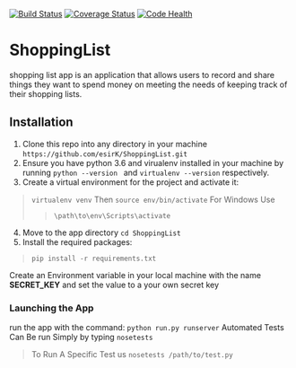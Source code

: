 [![Build Status](https://travis-ci.org/esirK/ShoppingList.svg?branch=UpdateUI)](https://travis-ci.org/esirK/ShoppingList)
[![Coverage Status](https://coveralls.io/repos/github/esirK/ShoppingList/badge.svg?branch=UpdateUI)](https://coveralls.io/github/esirK/ShoppingList?branch=UpdateUI)
[![Code Health](https://landscape.io/github/esirK/ShoppingList/develop/landscape.svg?style=flat)](https://landscape.io/github/esirK/ShoppingList/develop)

# ShoppingList
shopping list app is an application that allows users
to record and share things they want to spend money on
meeting the needs of keeping track of their shopping lists.
## Installation
1. Clone this repo into any directory in your machine `https://github.com/esirK/ShoppingList.git`
2. Ensure you have python 3.6 and virualenv installed in your machine by running `python --version
` and `virtualenv --version` respectively.
3. Create a virtual environment for the project and activate it:
> `virtualenv venv` Then
> `source env/bin/activate`
For Windows Use
> > `\path\to\env\Scripts\activate`
4. Move to the app directory `cd ShoppingList`
5. Install the required packages: 
> `pip install -r requirements.txt`

Create an Environment variable in your local machine with the name **SECRET_KEY** and  set the value to a your own secret key
### Launching the App
run the app with the command: `python run.py runserver`
Automated Tests Can Be run Simply by typing
 `nosetests`
 > To Run A Specific Test us `nosetests /path/to/test.py`